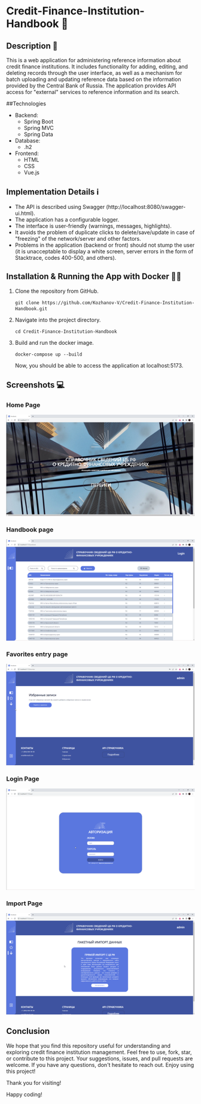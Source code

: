 # Credit-Finance-Institution-Handbook 📖
## Description 🏻

This is a web application for administering reference information about credit finance institutions. It includes functionality for adding, editing, and deleting records through the user interface, as well as a mechanism for batch uploading and updating reference data based on the information provided by the Central Bank of Russia. The application provides API access for "external" services to reference information and its search.

##Technologies

- Backend:
  - Spring Boot 
  - Spring MVC 
  - Spring Data 
- Database:
   - .h2 
- Frontend:
  - HTML
  - CSS
  - Vue.js
## Implementation Details ℹ️

- The API is described using Swagger (http://localhost:8080/swagger-ui.html).
- The application has a configurable logger.
- The interface is user-friendly (warnings, messages, highlights).
- It avoids the problem of duplicate clicks to delete/save/update in case of "freezing" of the network/server and other factors.
- Problems in the application (backend or front) should not stump the user (it is unacceptable to display a white screen, server errors in the form of Stacktrace, codes 400-500, and others).

## Installation & Running the App with Docker 🏃‍♂️
1. Clone the repository from GitHub.
   
   ```
   git clone https://github.com/Kozhanov-V/Credit-Finance-Institution-Handbook.git
   ```
2. Navigate into the project directory.
   ```
   cd Credit-Finance-Institution-Handbook
   ```
3. Build and run the docker image.
   ```
   docker-compose up --build
   ```
   Now, you should be able to access the application at localhost:5173.
  
## Screenshots 💻
### Home Page
![Home Page](/screenshots/home.jpg)
### Handbook page
![Handbook Page](/screenshots/main.png)
### Favorites entry page
![Favorites Page](/screenshots/favorites.png)
### Login Page
![Login Page](/screenshots/login.png)
### Import Page
![Import Page](/screenshots/import.png)

## Conclusion
We hope that you find this repository useful for understanding and exploring credit finance institution management. Feel free to use, fork, star, or contribute to this project. Your suggestions, issues, and pull requests are welcome. If you have any questions, don't hesitate to reach out. Enjoy using this project!

Thank you for visiting!

Happy coding!
